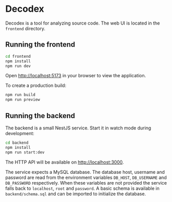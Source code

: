 # Decodex

Decodex is a tool for analyzing source code. The web UI is located in the `frontend` directory.

## Running the frontend

```bash
cd frontend
npm install
npm run dev
```

Open <http://localhost:5173> in your browser to view the application.

To create a production build:

```bash
npm run build
npm run preview
```

## Running the backend

The backend is a small NestJS service. Start it in watch mode during development:

```bash
cd backend
npm install
npm run start:dev
```

The HTTP API will be available on <http://localhost:3000>.

The service expects a MySQL database. The database host, username and password
are read from the environment variables `DB_HOST`, `DB_USERNAME` and
`DB_PASSWORD` respectively. When these variables are not provided the service
falls back to `localhost`, `root` and `password`.
A basic schema is available in `backend/schema.sql` and can be imported to
initialize the database.
